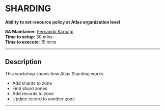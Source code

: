 # SHARDING

__Ability to set resource policy at Atlas organization level__

__SA Maintainer__: [Fernando Karnagi](mailto:fernando.karnagi@mongodb.com) <br/>
__Time to setup__: 30 mins <br/>
__Time to execute__: 15 mins <br/>


---

## Description
 
This workshop shows how Atlas Sharding works:
- Add shards to zone
- Find shard zones
- Add records to zone
- Update record to another zone

---
